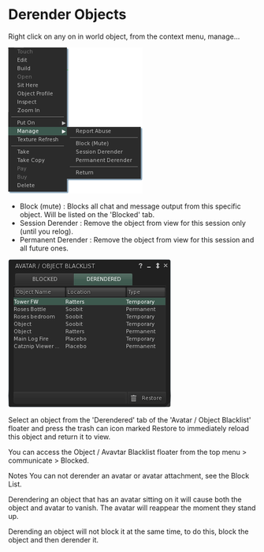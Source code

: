 # Derender Objects

Right click on any on in world object, from the context menu, manage...

![Object Manage Menu](./block_list/menu_manage_object.png)

* Block (mute) : Blocks all chat and message output from this specific object. Will be listed on the 'Blocked' tab.
* Session Derender : Remove the object from view for this session only (until you relog).
* Permanent Derender : Remove the object from view for this session and all future ones.

![Object Blacklist FLoater >](./block_list/object_blacklist.png)

Select an object from the 'Derendered' tab of the 'Avatar / Object Blacklist' floater and press the trash can icon marked Restore to immediately reload this object and return it to view.

You can access the Object / Avavtar Blacklist floater from the top menu > communicate > Blocked.  

Notes
You can not derender an avatar or avatar attachment, see the Block List.

Derendering an object that has an avatar sitting on it will cause both the object and avatar to vanish. The avatar will reappear the moment they stand up.

Derending an object will not block it at the same time, to do this, block the object and then derender it.
